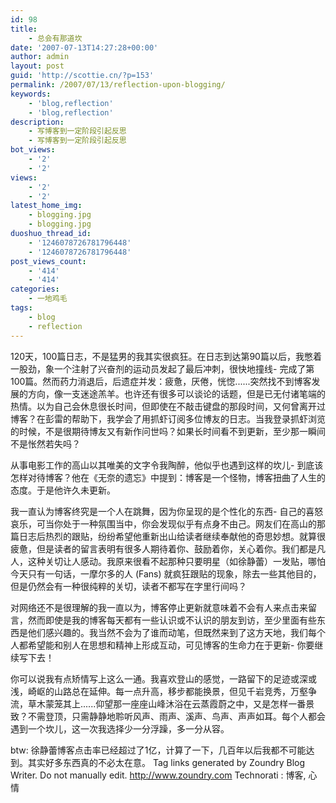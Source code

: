 ```yaml
---
id: 98
title:
    - 总会有那道坎
date: '2007-07-13T14:27:28+00:00'
author: admin
layout: post
guid: 'http://scottie.cn/?p=153'
permalink: /2007/07/13/reflection-upon-blogging/
keywords:
    - 'blog,reflection'
    - 'blog,reflection'
description:
    - 写博客到一定阶段引起反思
    - 写博客到一定阶段引起反思
bot_views:
    - '2'
    - '2'
views:
    - '2'
    - '2'
latest_home_img:
    - blogging.jpg
    - blogging.jpg
duoshuo_thread_id:
    - '1246078726781796448'
    - '1246078726781796448'
post_views_count:
    - '414'
    - '414'
categories:
    - 一地鸡毛
tags:
    - blog
    - reflection
---
```


120天，100篇日志，不是猛男的我其实很疯狂。在日志到达第90篇以后，我憋着一股劲，象一个注射了兴奋剂的运动员发起了最后冲刺，很快地撞线- 完成了第100篇。然而药力消退后，后遗症并发：疲惫，厌倦，恍惚......突然找不到博客发展的方向，像一支迷途羔羊。也许还有很多可以谈论的话题，但是已无付诸笔端的热情。以为自己会休息很长时间，但即使在不敲击键盘的那段时间，又何曾离开过博客？在彭雷的帮助下，我学会了用抓虾订阅多位博友的日志。当我登录抓虾浏览的时候，不是很期待博友又有新作问世吗？如果长时间看不到更新，至少那一瞬间不是怅然若失吗？

从事电影工作的高山以其唯美的文字令我陶醉，他似乎也遇到这样的坎儿- 到底该怎样对待博客？他在《无奈的遗忘》中提到：博客是一个怪物，博客扭曲了人生的态度。于是他许久未更新。

我一直认为博客终究是一个人在跳舞，因为你呈现的是个性化的东西- 自己的喜怒哀乐，可当你处于一种氛围当中，你会发现似乎有点身不由己。网友们在高山的那篇日志后热烈的跟贴，纷纷希望他重新出山给读者继续奉献他的奇思妙想。就算很疲惫，但是读者的留言表明有很多人期待着你、鼓励着你，关心着你。我们都是凡人，这种关切让人感动。我原来很看不起那种只要明星（如徐静蕾）一发贴，哪怕今天只有一句话，一摩尔多的人 (Fans) 就疯狂跟贴的现象，除去一些其他目的，但是仍然会有一种很纯粹的关切，读者不都写在字里行间吗？

对网络还不是很理解的我一直以为，博客停止更新就意味着不会有人来点击来留言，然而即使是我的博客每天都有一些认识或不认识的朋友到访，至少里面有些东西是他们感兴趣的。我当然不会为了谁而动笔，但既然来到了这方天地，我们每个人都希望能和别人在思想和精神上形成互动，可见博客的生命力在于更新- 你要继续写下去！

你可以说我有点矫情写上这么一通。我喜欢登山的感觉，一路留下的足迹或深或浅，崎岖的山路总在延伸。每一点升高，移步都能换景，但见千岩竞秀，万壑争流，草木蒙笼其上......仰望那一座座山峰沐浴在云蒸霞蔚之中，又是怎样一番景致？不需登顶，只需静静地聆听风声、雨声、溪声、鸟声、声声如耳。每个人都会遇到一个坎儿，这一次我选择少一分浮躁，多一分从容。

btw: 徐静蕾博客点击率已经超过了1亿，计算了一下，几百年以后我都不可能达到。其实好多东西真的不必太在意。
 Tag links generated by Zoundry Blog Writer. Do not manually edit. http://www.zoundry.com 
Technorati : 博客, 心情